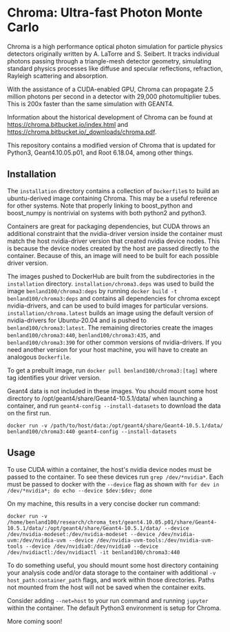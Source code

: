# Chroma: Ultra-fast Photon Monte Carlo

Chroma is a high performance optical photon simulation for particle physics detectors originally written by A. LaTorre and S. Seibert. It tracks individual photons passing through a triangle-mesh detector geometry, simulating standard physics processes like diffuse and specular reflections, refraction, Rayleigh scattering and absorption.

With the assistance of a CUDA-enabled GPU, Chroma can propagate 2.5 million photons per second in a detector with 29,000 photomultiplier tubes. This is 200x faster than the same simulation with GEANT4.

Information about the historical development of Chroma can be found at https://chroma.bitbucket.io/index.html and https://chroma.bitbucket.io/_downloads/chroma.pdf.

This repository contains a modified version of Chroma that is updated for Python3, Geant4.10.05.p01, and Root 6.18.04, among other things.

## Installation

The `installation` directory contains a collection of `Dockerfile`s to build an ubuntu-derived image containing Chroma. This may be a useful reference for other systems. Note that properly linking to boost_python and boost_numpy is nontrivial on systems with both python2 and python3.

Containers are great for packaging dependencies, but CUDA throws an additional constraint that the nvidia-driver version inside the container must match the host nvidia-driver version that created nvidia device nodes. This is because the device nodes created by the host are passed directly to the container. Because of this, an image will need to be built for each possible driver version. 

The images pushed to DockerHub are built from the subdirectories in the `installation` directory. `installation/chroma3.deps` was used to build the image `benland100/chroma3:deps` by running `docker build -t benland100/chroma3:deps` and contains all dependencies for chroma except nvidia-drivers, and can be used to build images for particular versions. `installation/chroma.latest` builds an image using the default version of nvidia-drivers for Ubuntu-20.04 and is pushed to `benland100/chroma3:latest`. The remaining directories create the images `benland100/chroma3:440`, `benland100/chroma3:435`, and `benland100/chroma3:390` for other common versions of nvidia-drivers. If you need another version for your host machine, you will have to create an analogous `Dockerfile`. 

To get a prebuilt image, run `docker pull benland100/chroma3:[tag]` where tag identifies your driver version. 

Geant4 data is not included in these images. You should mount some host directory to /opt/geant4/share/Geant4-10.5.1/data/ when launching a container, and run `geant4-config --install-datasets` to download the data on the first run. 

`docker run -v /path/to/host/data:/opt/geant4/share/Geant4-10.5.1/data/ benland100/chroma3:440 geant4-config --install-datasets`

## Usage

To use CUDA within a container, the host's nvidia device nodes must be passed to the container. To see these devices run `grep /dev/*nvidia*`. Each must be passed to docker with the `--device` flag as shown with `for dev in /dev/*nvidia*; do echo --device $dev:$dev; done`

On my machine, this results in a very concise docker run command:

`docker run -v /home/benland100/research/chroma_test/geant4.10.05.p01/share/Geant4-10.5.1/data/:/opt/geant4/share/Geant4-10.5.1/data/ --device /dev/nvidia-modeset:/dev/nvidia-modeset --device /dev/nvidia-uvm:/dev/nvidia-uvm --device /dev/nvidia-uvm-tools:/dev/nvidia-uvm-tools --device /dev/nvidia0:/dev/nvidia0 --device /dev/nvidiactl:/dev/nvidiactl -it benland100/chroma3:440`

To do something useful, you should mount some host directory containing your analysis code and/or data storage to the container with additional `-v host_path:container_path` flags, and work within those directories. Paths not mounted from the host will not be saved when the container exits.

Consider adding `--net=host` to your run command and running `jupyter` within the container. The default Python3 environment is setup for Chroma.

More coming soon!
